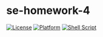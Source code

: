 # se-homework-4

[![License](https://img.shields.io/badge/License-Apache_2.0-blue.svg)](https://opensource.org/licenses/Apache-2.0)
[![Platform](https://img.shields.io/badge/Linux-FCC624?style=for-the-badge&logo=linux&logoColor=black)](https://www.linux.org/)
[![Shell Script](https://img.shields.io/badge/shell_script-%23121011.svg?style=for-the-badge&logo=gnu-bash&logoColor=white)](https://github.com/GradHackersGuild/se-homework-4)